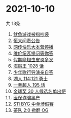 # 2021-10-10
  共 13条

  <!-- BEGIN -->
  <!-- 最后更新时间:Sun Oct 10 2021 12:15:38 GMT+0000 (Coordinated Universal Time) -->
  1. [鱿鱼游戏被指抄袭](https://www.zhihu.com/search?q=鱿鱼游戏)
1. [恒大问责公告](https://www.zhihu.com/search?q=恒大)
1. [网传快乐大本营停播](https://www.zhihu.com/search?q=快乐大本营)
1. [维伦纽瓦提问等你答](https://www.zhihu.com/search?q=维伦纽瓦)
1. [假期隐翅虫皮炎多发](https://www.zhihu.com/search?q=隐翅虫)
1. [海贼王 1028 话](https://www.zhihu.com/search?q=海贼王)
1. [少年歌行导演亲自答](https://www.zhihu.com/search?q=少年歌行)
1. [湖人 114:121 勇士](https://www.zhihu.com/search?q=勇士)
1. [一拳超人 195 话](https://www.zhihu.com/search?q=一拳超人)
1. [金球奖 30 人候选名单出炉](https://www.zhihu.com/search?q=金球奖)
1. [医保诈骗黑产](https://www.zhihu.com/search?q=医保诈骗黑产)
1. [S11 BYG 中单涉假赛](https://www.zhihu.com/search?q=byg)
1. [茶队 2:0 掀翻 OG](https://www.zhihu.com/search?q=og)
  <!-- END -->
  